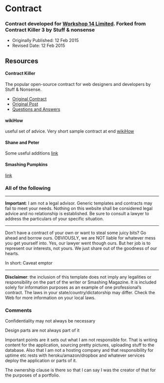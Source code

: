 Contract
========

### Contract developed for [Workshop 14 Limited](). Forked from Contract Killer 3 by Stuff &amp; nonsense

- Originally Published: 12 Feb 2015
- Revised Date: 12 Feb 2015

## Resources

#### Contract Killer

The popular open-source contract for web designers and developers by Stuff & Nonsense.

- [Original Contract](https://gist.github.com/CrowdHailer/ebdb15f3ef6513c4d67d/download#)
- [Original Post](http://stuffandnonsense.co.uk/projects/contract-killer/)
- [Questions and Answers](http://www.smashingmagazine.com/2013/01/16/killing-contracts-interview-andy-clarke/)

#### wikiHow
useful set of advice. Very short sample contract at end
[wikiHow](http://www.wikihow.com/Create-a-Freelancing-Contract)

#### Shane and Peter
Some useful additions
[link](http://tri.be/update-the-shane-peter-inc-contract/)

#### Smashing Pumpkins
[link](http://www.smashingmagazine.com/2010/06/07/how-to-spot-a-sketchy-client-plus-a-contract-template/)

### All of the following
***

**Important**: I am not a legal advisor. Generic templates and contracts may fail to meet your needs. Nothing on this website shall be considered legal advice and no relationship is established. Be sure to consult a lawyer to address the particulars of your specific situation.

***

Don’t have a contract of your own or want to steal some juicy bits? Go ahead and borrow ours. OBVIOUSLY, we are NOT liable for whatever mess you get yourself into. Yes, our lawyer went though ours. But her job is to represent our interests, not yours. We just share out of the goodness of our hearts.

In short: Caveat emptor

***

**Disclaimer**: the inclusion of this template does not imply any legalities or responsibility on the part of the writer or Smashing Magazine. It is included solely for information purposes as an example of one professional’s contract. The laws in your state/country/dictatorship may differ. Check the Web for more information on your local laws.

### Comments

Confidentiality may not always be necessary

Design parts are not always part of it

Important points are it sets out what I am not responsible for. That is writing content for the application, sourcing pretty pictures, uploading stuff to the database. Also that I am not a hosting company and that responsibility for uptime etc rests with heroku/amazon/dropbox and whatever services deploy the application or parts of it.

The ownership clause is there so that I can say I was the creator of that for the purposes of a portfolio.

